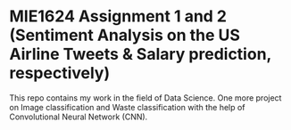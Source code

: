 # MIE1624 Assignment 1 and 2 (Sentiment Analysis on the US Airline Tweets & Salary prediction, respectively)
This repo contains my work in the field of Data Science.
One more project on Image classification and Waste classification with the help of Convolutional Neural Network (CNN).
